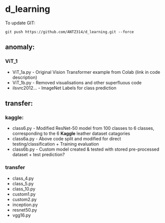 # d_learning

To update GIT:

	git push https://github.com/ANTZ314/d_learning.git --force

## anomaly:

### ViT_1

* ViT_1a.py - Original Vision Transformer example from Colab (link in code description)
* ViT_1b.py - Removed visualisations and other superfluous code
* ilsvrc2012... - ImageNet Labels for class prediction

## transfer:

### kaggle:

* class6.py - Modified ResNet-50 model from 100 classes to 6 classes, corresponding to the 6 **Kaggle** leather dataset catagories
* class6a.py - Above code split and modified for direct testing/classification + Training evaluation
* class6b.py - Custom model created & tested with stored pre-processed dataset + test prediction?
	
### transfer

* class_4.py
* class_5.py
* class_10.py
* custom1.py
* custom2.py
* inception.py
* resnet50.py
* vgg16.py